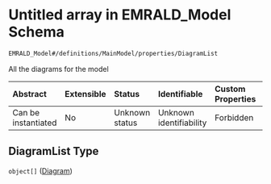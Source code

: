 # Untitled array in EMRALD\_Model Schema

```txt
EMRALD_Model#/definitions/MainModel/properties/DiagramList
```

All the diagrams for the model

| Abstract            | Extensible | Status         | Identifiable            | Custom Properties | Additional Properties | Access Restrictions | Defined In                                                                                          |
| :------------------ | :--------- | :------------- | :---------------------- | :---------------- | :-------------------- | :------------------ | :-------------------------------------------------------------------------------------------------- |
| Can be instantiated | No         | Unknown status | Unknown identifiability | Forbidden         | Allowed               | none                | [EMRALD\_JsonSchemaV3\_0.json\*](../../../../out/EMRALD_JsonSchemaV3_0.json "open original schema") |

## DiagramList Type

`object[]` ([Diagram](emrald_jsonschemav3_0-definitions-diagram.md))
